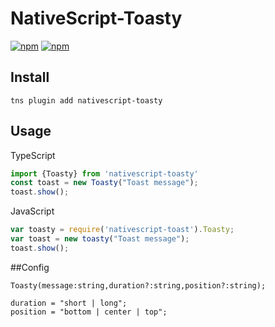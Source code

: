 # NativeScript-Toasty

[![npm](https://img.shields.io/npm/v/nativescript-toasty.svg)](https://www.npmjs.com/package/nativescript-toasty)
[![npm](https://img.shields.io/npm/dt/nativescript-toasty.svg?label=npm%20downloads)](https://www.npmjs.com/package/nativescript-toasty)

## Install
`tns plugin add nativescript-toasty`

## Usage

TypeScript

```js
import {Toasty} from 'nativescript-toasty'
const toast = new Toasty("Toast message");
toast.show();
```

JavaScript
```js
var toasty = require('nativescript-toast').Toasty;
var toast = new toasty("Toast message");
toast.show();
```

##Config

`Toasty(message:string,duration?:string,position?:string);`

```
duration = "short | long";
position = "bottom | center | top";
``` 
